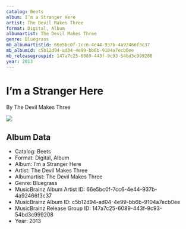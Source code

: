 ```yaml
---
catalog: Beets
album: I’m a Stranger Here
artist: The Devil Makes Three
format: Digital, Album
albumartist: The Devil Makes Three
genre: Bluegrass
mb_albumartistid: 66e5bc0f-7cc6-4e44-937b-4a92466f3c37
mb_albumid: c5b12d94-ad04-4e99-bb6b-9104a7ecb0ee
mb_releasegroupid: 147a7c25-6089-443f-9c93-54bd3c999208
year: 2013
---
```


# I’m a Stranger Here

By The Devil Makes Three

![](../../assets/beetscovers/The_Devil_Makes_Three-I’m_a_Stranger_Here.jpg)

## Album Data

- Catalog: Beets
- Format: Digital, Album
- Album: I’m a Stranger Here
- Artist: The Devil Makes Three
- Albumartist: The Devil Makes Three
- Genre: Bluegrass
- MusicBrainz Album Artist ID: 66e5bc0f-7cc6-4e44-937b-4a92466f3c37
- MusicBrainz Album ID: c5b12d94-ad04-4e99-bb6b-9104a7ecb0ee
- MusicBrainz Release Group ID: 147a7c25-6089-443f-9c93-54bd3c999208
- Year: 2013

